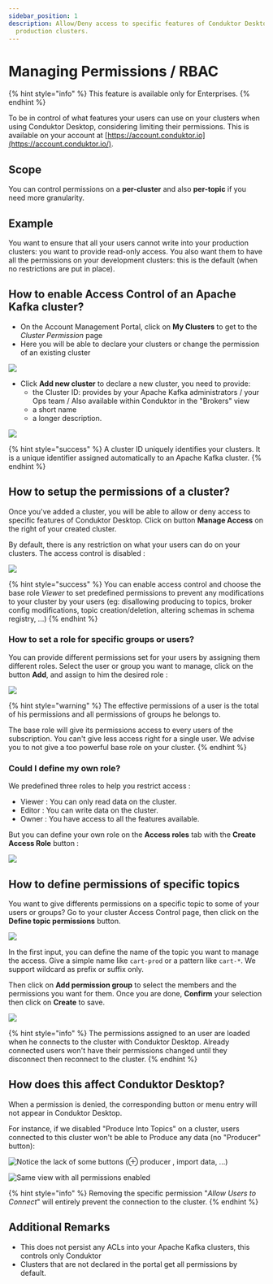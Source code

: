 ```yaml
---
sidebar_position: 1
description: Allow/Deny access to specific features of Conduktor Desktop for sensitive
  production clusters.
---
```


# Managing Permissions / RBAC

{% hint style="info" %}
This feature is available only for Enterprises.
{% endhint %}

To be in control of what features your users can use on your clusters when using Conduktor Desktop, considering limiting their permissions. This is available on your account at [https://account.conduktor.io](https://account.conduktor.io/).

## Scope

You can control permissions on a **per-cluster** and also **per-topic** if you need more granularity.

## Example

You want to ensure that all your users cannot write into your production clusters: you want to provide read-only access. You also want them to have all the permissions on your development clusters: this is the default (when no restrictions are put in place).

## How to enable Access Control of an Apache Kafka cluster?

- On the Account Management Portal, click on **My Clusters** to get to the _Cluster Permission_ page
- Here you will be able to declare your clusters or change the permission of an existing cluster

![](../.gitbook/assets/cdk-clusters.png)

- Click **Add new cluster** to declare a new cluster, you need to provide:
  - the Cluster ID: provides by your Apache Kafka administrators / your Ops team / Also available within Conduktor in the "Brokers" view
  - a short name
  - a longer description.&#x20;

![](../.gitbook/assets/cdk-add-cluster.png)

{% hint style="success" %}
A cluster ID uniquely identifies your clusters. It is a unique identifier assigned automatically to an Apache Kafka cluster.&#x20;
{% endhint %}

## How to setup the permissions of a cluster?

Once you've added a cluster, you will be able to allow or deny access to specific features of Conduktor Desktop. Click on button **Manage Access** on the right of your created cluster.

By default, there is any restriction on what your users can do on your clusters. The access control is disabled :&#x20;

![](../.gitbook/assets/cdk-default-rbac.png)

{% hint style="success" %}
You can enable access control and choose the base role _Viewer_ to set predefined permissions to prevent any modifications to your cluster by your users (eg: disallowing producing to topics, broker config modifications, topic creation/deletion, altering schemas in schema registry, ...)​
{% endhint %}

### How to set a role for specific groups or users?

You can provide different permissions set for your users by assigning them different roles. Select the user or group you want to manage, click on the button **Add**, and assign to him the desired role :&#x20;

![](../.gitbook/assets/cdk-cluster-rbac.png)

{% hint style="warning" %}
The effective permissions of a user is the total of his permissions and all permissions of groups he belongs to.

The base role will give its permissions access to every users of the subscription. You can't give less access right for a single user. We advise you to not give a too powerful base role on your cluster.
{% endhint %}

### Could I define my own role?

We predefined three roles to help you restrict access :&#x20;

- Viewer : You can only read data on the cluster.
- Editor : You can write data on the cluster.
- Owner : You have access to all the features available.

But you can define your own role on the **Access roles** tab with the **Create Access Role** button :

![](../.gitbook/assets/cdk-roles-rbac.png)

## How to define permissions of specific topics

You want to give differents permissions on a specific topic to some of your users or groups? Go to your cluster Access Control page, then click on the **Define topic permissions** button.

![](../.gitbook/assets/cdk-add-topic-rbac.png)

In the first input, you can define the name of the topic you want to manage the access. Give a simple name like `cart-prod` or a pattern like `cart-*`. We support wildcard as prefix or suffix only.

Then click on **Add permission group** to select the members and the permissions you want for them. Once you are done, **Confirm** your selection then click on **Create** to save.

![](../.gitbook/assets/cdk-topic-rbac.png)

{% hint style="info" %}
The permissions assigned to an user are loaded when he connects to the cluster with Conduktor Desktop. Already connected users won't have their permissions changed until they disconnect then reconnect to the cluster.
{% endhint %}

## How does this affect Conduktor Desktop?

When a permission is denied, the corresponding button or menu entry will not appear in Conduktor Desktop.

For instance, if we disabled "Produce Into Topics" on a cluster, users connected to this cluster won't be able to Produce any data (no "Producer" button):

![Notice the lack of some buttons (⊕ producer , import data, ...)](../.gitbook/assets/capture-decran-du-2021-08-26-17-43-22.png)

![Same view with all permissions enabled](../.gitbook/assets/capture-decran-du-2021-08-26-17-42-03.png)

{% hint style="info" %}
Removing the specific permission "_Allow Users to Connect_" will entirely prevent the connection to the cluster.
{% endhint %}

## Additional Remarks

- This does not persist any ACLs into your Apache Kafka clusters, this controls only Conduktor
- Clusters that are not declared in the portal get all permissions by default.
